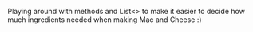 Playing around with methods and List<> to make it easier to decide how much ingredients needed when making Mac and Cheese :)
